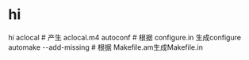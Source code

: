 # hi
hi
aclocal         # 产生 aclocal.m4
autoconf         # 根据 configure.in 生成configure
automake --add-missing     # 根据 Makefile.am生成Makefile.in
